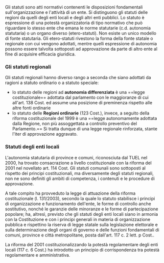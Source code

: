 Gli statuti sono atti normativi contenenti le disposizioni fondamentali sull'organizzazione e l'attività di un ente. 
Si distinguono gli statuti delle regioni da quelli degli enti locali e degli altri enti pubblici.
Lo statuto è espressione di una potestà organizzatoria di tipo normativo che può riguardare lo stesso ente che emana le norme statutarie (c.d. autonomia statutaria) o un organo diverso (etero-statuti). Non esiste un unico modello di fonte statutaria. 
Gli etero-statuti rivestono la forma della fonte statale o regionale con cui vengono adottati, mentre quelli espressione di autonomia possono essere talvolta sottoposti ad approvazione da parte di altro ente al fine di acquisire efficacia giuridica.

### Gli statuti regionali
Gli statuti regionali hanno diverso rango a seconda che siano adottati da ragioni a statuto ordinario o a statuto speciale:
- lo statuto delle regioni ad **autonomia differenziata** è una ==legge costituzionale== adottata dal parlamento con le maggioranze di cui all'art. 138 Cost. ed assume una posizione di preminenza rispetto alle altre fonti ordinarie
- lo statuto delle **Regioni ordinarie** (123 Cost.), invece, a seguito della riforma costituzionale del 1999 è una ==legge autonomamente adottata dalla Regione, non più assoggettata a controllo preventivo del Parlamento.== Si tratta dunque di una legge regionale rinforzata, stante l'iter di approvazione aggravato.

### Statuti degli enti locali
L'autonomia statutaria di province e comuni, riconosciuta dal TUEL nel 2000, ha trovato consacrazione a livello costituzionale con la riforma del 2001 nel novellato art. 114 Cost.
Gli statuti comunali sono sottoposti al rispetto dei principi costituzionali, ma diversamente degli statuti regionali, non ne sono definiti gli ambiti di competenza, i contenuti e le procedure di approvazione.

A tale compito ha provveduto la legge di attuazione della riforma costituzionale (l. 131/2003), secondo la quale lo statuto stabilisce i principi di organizzazione e funzionamento dell'ente, le forme di controllo anche sostitutivo, nonché le garanzie delle minoranze e le forme di partecipazione popolare; ha, altresì, previsto che gli statuti degli enti locali siano in armonia con la Costituzione e con i principi generali in materia di organizzazione pubblica e rispettino la riserva di legge statale sulla legislazione elettorale e sulla determinazione degli organi di governo e delle funzioni fondamentali di comuni, province e città metropolitane, posta dall'art. 117 c. 2 lett. p Cost.. 

La riforma del 2001 costituzionalizzando la potestà regolamentare degli enti locali (117 c. 6 Cost.) ha introdotto un principio di corrispondenza tra potestà regolamentare e amministrativa.